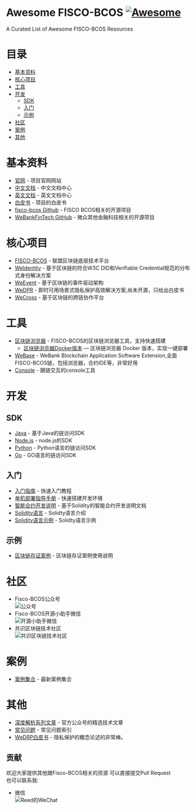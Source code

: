 # Awesome FISCO-BCOS [![Awesome](https://cdn.rawgit.com/sindresorhus/awesome/d7305f38d29fed78fa85652e3a63e154dd8e8829/media/badge.svg)](https://github.com/sindresorhus/awesome)<!-- omit in toc --> 
A Curated List of Awesome FISCO-BCOS Resources

# 目录
- [基本资料](#基本资料)
- [核心项目](#核心项目)
- [工具](#工具)
- [开发](#开发)
    - [SDK](#SDK)
    - [入门](#入门)
    - [示例](#示例)
- [社区](#社区)
- [案例](#案例)
- [其他](#其他)


# 基本资料
* [官网](http://www.fisco-bcos.org/) - 项目官网网站
* [中文文档](https://fisco-bcos-documentation.readthedocs.io/zh_CN/latest/) - 中文文档中心
* [英文文档](https://fisco-bcos-documentation.readthedocs.io/en/latest/) - 英文文档中心
* [白皮书](https://github.com/FISCO-BCOS/whitepaper) - 项目的白皮书
* [fisco-bcos Github](https://github.com/FISCO-BCOS) - FISCO BCOS相关的开源项目
* [WeBankFinTech GitHub](https://github.com/WeBankFinTech) - 微众其他金融科技相关的开源项目

# 核心项目
* [FISCO-BCOS](https://github.com/FISCO-BCOS/FISCO-BCOS) - 联盟区块链底层技术平台
* [WeIdentity](https://github.com/WeBankFinTech/WeIdentity) - 基于区块链的符合W3C DID和Verifiable Credential规范的分布式身份解决方案
* [WeEvent](https://github.com/WeBankFinTech/WeEvent) - 基于区块链的事件驱动架构 
* [WeDPR](https://fintech.webank.com/wedpr) - 即时可用场景式隐私保护高效解决方案,尚未开源，只给出白皮书
* [WeCross](https://github.com/WeBankFinTech/WeCross) - 基于区块链的跨链协作平台

# 工具
* [区块链浏览器](https://github.com/FISCO-BCOS/fisco-bcos-browser) - FISCO-BCOS的区块链浏览器工具，支持快速搭建
    * [区块链浏览器Docker版本](https://github.com/YoungWilliamZ/fisco-bcos-browser-docker) — 区块链浏览器 Docker 版本，实现一键部署
* [WeBase](https://github.com/WeBankFinTech/WeBASE) - WeBank Blockchain Application Software Extension,全面FISCO-BCOS链，包括浏览器，合约IDE等，非常好用
* [Console](https://github.com/FISCO-BCOS/console) - 跟链交互的console工具

# 开发
## SDK
* [Java](https://github.com/FISCO-BCOS/web3sdk) - 基于Java的链访问SDK
* [Node.js](https://github.com/FISCO-BCOS/nodejs-sdk) - node.js的SDK
* [Python](https://github.com/FISCO-BCOS/python-sdk) - Python语言的链访问SDK
* [Go](https://github.com/FISCO-BCOS/go-sdk/tree/dev) - GO语言的链访问SDK

## 入门
* [入门指南](https://fisco-bcos-documentation.readthedocs.io/zh_CN/latest/docs/tutorial/index.html) - 快速入门教程
* [单机部署指导手册](https://fisco-bcos-documentation.readthedocs.io/zh_CN/latest/docs/installation.html) - 快速搭建开发环境
* [智能合约开发说明](https://fisco-bcos-documentation.readthedocs.io/zh_CN/latest/docs/manual/smart_contract.html) - 基于Solidity的智能合约开发说明文档
* [Solidity语言](https://solidity.readthedocs.io/en/latest/) - Solidty语言介绍
* [Solidity语言示例](https://solidity.readthedocs.io/en/v0.4.25/solidity-by-example.html) - Solidty语言示例

## 示例
* [区块链存证案例](https://github.com/FISCO-BCOS/evidenceSample) - 区块链存证案例使用说明


# 社区
* Fisco-BCOS公众号  
![公众号](https://github.com/ConsensusDev/awsome-FISCO-BCOS/blob/master/files/OfficialAccountsQR.jpg)
* Fisco-BCOS开源小助手微信  
![开源小助手微信](https://github.com/ConsensusDev/awsome-FISCO-BCOS/blob/master/files/WeChatQR.jpg)
* 共识区块链技术社区  
![共识区块链技术社区](https://github.com/ConsensusDev/awsome-FISCO-BCOS/blob/master/files/ConsensusDev.jpg)

# 案例
* [案例集合](https://github.com/ConsensusDev/awsome-FISCO-BCOS/blob/master/files/FISCO+BCOS案例精编-2019年8月更新.pdf) - 最新案例集合

# 其他
* [深度解析系列文章](http://mp.weixin.qq.com/mp/homepage?__biz=MzU5NTg0MjA4MA==&hid=9&sn=7edf9a62a2f45494671c91f0608db903&scene=18#wechat_redirect) - 官方公众号的精选技术文章
* [常见问题](https://fisco-bcos-documentation.readthedocs.io/zh_CN/latest/docs/faq.html) - 常见问题索引
* [WeDRP白皮书](/files/微众银行区块链WeDPR隐私保护白皮书.pdf) - 隐私保护的概念论述的非常棒。


## 贡献<!-- omit in toc --> 
欢迎大家提供其他跟Fisco-BCOS相关的资源
可以直接提交Pull Request  
也可以联系我:
* 微信  
![Reed的WeChat](https://github.com/ConsensusDev/awsome-FISCO-BCOS/blob/master/files/reed.jpg)
